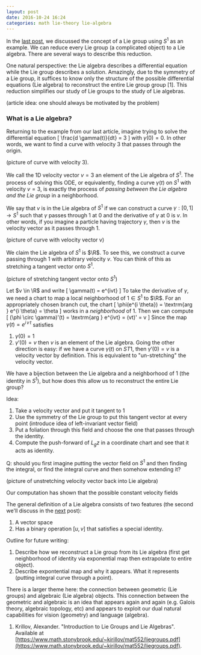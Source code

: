 ```yaml
---
layout: post
date: 2016-10-24 16:24
categories: math lie-theory lie-algebra
---
```


In the [last post](), we discussed the concept of a Lie group using $S^1$ as an example. We can reduce every Lie group (a complicated object) to a Lie algebra. There are several ways to describe this reduction. 

One natural perspective: the Lie algebra describes a differential equation while the Lie group describes a solution. Amazingly, due to the symmetry of a Lie group, it suffices to know only the structure of the possible differential equations (Lie algebra) to reconstruct the entire Lie group group [1]. This reduction simplifies our study of Lie groups to the study of Lie algebras. 


(article idea: one should always be motivated by the problem)

### What is a Lie algebra?
Returning to the example from our last article, imagine trying to solve the differential equation
\[
	\frac{d \gamma(t)}{dt} = 3
\]
with $\gamma(0) = 0$. In other words, we want to find a curve with velocity $3$ that passes through the origin.

(picture of curve with velocity 3).

We call the 1D velocity vector $v = 3$ an element of the Lie algebra of $S^1$. The process of solving this ODE, or equivalently, finding a curve $\gamma(t)$ on $S^1$ with velocity $v = 3$, is exactly the process of *passing between the Lie algebra and the Lie group* in a neighborhood.

We say that $v$ is in the Lie algebra of $S^1$ if we can construct a curve $\gamma : [0, 1] \to S^1$ such that $\gamma$ passes through $1$ at $0$ and the derivative of $\gamma$ at $0$ is $v$. In other words, if you imagine a particle having trajectory $\gamma$, then $v$ is the velocity vector as it passes through $1$.

(picture of curve with velocity vector v)

We claim the Lie algebra of $S^1$ is $\R$. To see this, we construct a curve passing through $1$ with arbitrary velocity $v$. You can think of this as stretching a tangent vector onto $S^1$. 

(picture of stretching tangent vector onto $S^1$)

Let $v \in \R$ and write
\[
	\gamma(t) = e^{ivt}
\]
To take the derivative of $\gamma$, we need a chart to map a local neighborhood of $1 \in S^1$ to $\R$. For an appropriately chosen branch cut, the chart
\[
	\phi(e^{i \theta}) = \textrm{arg } e^{i \theta} = \theta
\]
works in a *neighborhood* of $1$. Then we can compute
\[
	(\phi \circ \gamma)'(t) = \textrm{arg } e^{ivt} = (vt)' = v
\]
Since the map $\gamma(t) = e^{i \, v \, t}$ satisfies 
1. $\gamma(0) = 1$
2. $\gamma'(0) = v$
then $v$ is an element of the Lie algebra. Going the other direction is easy: if we have a curve $\gamma(t)$ on $ST1$, then $\gamma'(0) = v$ is a velocity vector by definition. This is equivalent to "un-stretching" the velocity vector.

We have a bijection between the Lie algebra and a neighborhood of $1$ (the identity in $S^1$), but how does this allow us to reconstruct the entire Lie group? 

Idea:
1. Take a velocity vector and put it tangent to $1$
2. Use the symmetry of the Lie group to put this tangent vector at every point (introduce idea of left-invariant vector field)
3. Put a foliation through this field and choose the one that passes through the identity.
4. Compute the push-forward of $L_g z$ in a coordinate chart and see that it acts as identity.

Q: should you first imagine putting the vector field on $S^1$ and then finding the integral, or find the integral curve and then somehow extending it?



(picture of unstretching velocity vector back into Lie algebra)

Our computation has shown that the possible constant velocity fields

The general definition of a Lie algebra consists of two features (the second we'll discuss in the [next]() post):
1. A vector space
2. Has a binary operation $[u, v]$ that satisfies a special identity.

Outline for future writing:
1. Describe how we reconstruct a Lie group from its Lie algebra (first get neighborhood of identity via exponential map then extrapolate to entire object).
2. Describe expontential map and why it appears. What it represents (putting integral curve through a point).


There is a larger theme here: the connection between geometric (Lie groups)  and algebraic (Lie algebra) objects. This connection between the geometric and algebraic is an idea that appears again and again (e.g. Galois theory, algebraic topology, etc) and appears to exploit our dual natural capabilities for vision (geometry) and language (algebra).

1. Krillov, Alexander. "Introduction to Lie Groups and Lie Algebras". Available at [https://www.math.stonybrook.edu/~kirillov/mat552/liegroups.pdf](https://www.math.stonybrook.edu/~kirillov/mat552/liegroups.pdf).
